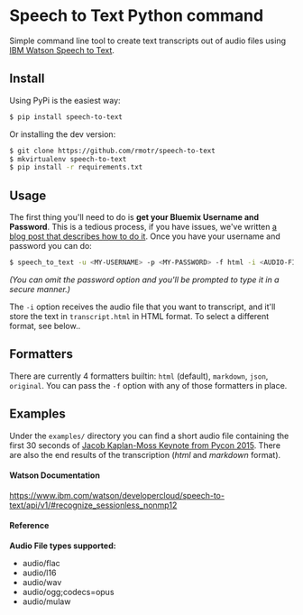 # Speech to Text Python command

Simple command line tool to create text transcripts out of audio files using [IBM Watson Speech to Text](https://www.ibm.com/watson/developercloud/speech-to-text.html).

## Install

Using PyPi is the easiest way:

```bash
$ pip install speech-to-text
```

Or installing the dev version:

```bash
$ git clone https://github.com/rmotr/speech-to-text
$ mkvirtualenv speech-to-text
$ pip install -r requirements.txt
```

## Usage

The first thing you'll need to do is **get your Bluemix Username and Password**. This is a tedious process, if you have issues, we've written [a blog post that describes how to do it](https://blog.rmotr.com/how-we-use-ibm-watson-speech-to-text-to-transcribe-our-classes-9f59cafdb4b0#.af7b1d909). Once you have your username and password you can do:

```bash
$ speech_to_text -u <MY-USERNAME> -p <MY-PASSWORD> -f html -i <AUDIO-FILE> transcript.html
```

_(You can omit the password option and you'll be prompted to type it in a secure manner.)_

The `-i` option receives the audio file that you want to transcript, and it'll store the text in `transcript.html` in HTML format. To select a different format, see below..

## Formatters

There are currently 4 formatters builtin: `html` (default), `markdown`, `json`, `original`. You can pass the `-f` option with any of those formatters in place.

## Examples

Under the `examples/` directory you can find a short audio file containing the first 30 seconds of [Jacob Kaplan-Moss Keynote from Pycon 2015](https://www.youtube.com/watch?v=hIJdFxYlEKE). There are also the end results of the transcription (_html_ and _markdown_ format).

#### Watson Documentation

https://www.ibm.com/watson/developercloud/speech-to-text/api/v1/#recognize_sessionless_nonmp12

#### Reference

**Audio File types supported:**

* audio/flac
* audio/l16
* audio/wav
* audio/ogg;codecs=opus
* audio/mulaw
